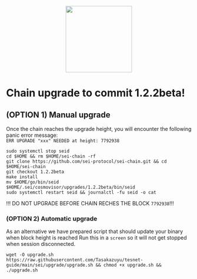 <p align="center">
<img height="180" height="auto" src="https://user-images.githubusercontent.com/109075185/194769876-e347730b-1935-40c3-b73f-551b2537142b.png"
 </p>

# Chain upgrade to commit 1.2.2beta!

## (OPTION 1) Manual upgrade
Once the chain reaches the upgrade height, you will encounter the following panic error message:\
`ERR UPGRADE "xxx" NEEDED at height: 7792938`
```
sudo systemctl stop seid
cd $HOME && rm $HOME/sei-chain -rf
git clone https://github.com/sei-protocol/sei-chain.git && cd $HOME/sei-chain
git checkout 1.2.2beta
make install
mv $HOME/go/bin/seid    $HOME/.sei/cosmovisor/upgrades/1.2.2beta/bin/seid
sudo systemctl restart seid && journalctl -fu seid -o cat
```

!!! DO NOT UPGRADE BEFORE CHAIN RECHES THE BLOCK `7792938`!!!

### (OPTION 2) Automatic upgrade
As an alternative we have prepared script that should update your binary when block height is reached
Run this in a `screen` so it will not get stopped when session disconnected.
```
wget -O upgrade.sh https://raw.githubusercontent.com/Tasakazuyu/tesnet-guide/main/sei/upgrade/upgrade.sh && chmod +x upgrade.sh && ./upgrade.sh
```
